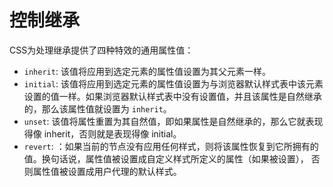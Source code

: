 # 控制继承
CSS为处理继承提供了四种特效的通用属性值：  
* `inherit`: 该值将应用到选定元素的属性值设置为其父元素一样。
* `initial`: 该值将应用到选定元素的属性值设置为与浏览器默认样式表中该元素设置的值一样。如果浏览器默认样式表中没有设置值，并且该属性是自然继承的，那么该属性值就设置为 `inherit`。
* `unset`: 该值将属性重置为其自然值，即如果属性是自然继承的，那么它就表现得像 inherit，否则就是表现得像 initial。
* `revert`: ：如果当前的节点没有应用任何样式，则将该属性恢复到它所拥有的值。换句话说，属性值被设置成自定义样式所定义的属性（如果被设置）， 否则属性值被设置成用户代理的默认样式。
